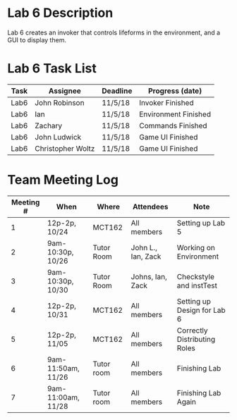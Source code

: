 # Lab 6 Description

Lab 6 creates an invoker that controls lifeforms in the environment, and a GUI to display them.

# Lab 6 Task List

| Task | Assignee | Deadline | Progress (date) |
|---|---|---|---|
| Lab6 | John Robinson | 11/5/18 |Invoker Finished|
| Lab6 | Ian | 11/5/18 |Environment Finished|
| Lab6 | Zachary | 11/5/18 |Commands Finished|
| Lab6 | John Ludwick | 11/5/18 |Game UI Finished|
| Lab6 | Christopher Woltz  | 11/5/18 |Game UI Finished |

# Team Meeting Log

| Meeting # | When | Where | Attendees | Note |
|---|---|---|---|---|
| 1 | 12p-2p, 10/24 | MCT162 | All members | Setting up Lab 5 |
| 2 | 9am-10:30p, 10/26 | Tutor Room | John L., Ian, Zack | Working on Environment |
| 3 | 9am-10:30p, 10/30 | Tutor Room | Johns, Ian, Zack | Checkstyle and instTest |
| 4 | 12p-2p, 10/31 | MCT162 | All members | Setting up Design for Lab 6 |
| 5 | 12p-2p, 11/05 | MCT162 | All members | Correctly Distributing Roles |
| 6 | 9am-11:50am, 11/26 | Tutor room | All members | Finishing Lab |
| 7 | 9am-11:00am, 11/28 | Tutor room | All members | Finishing Lab Again |
